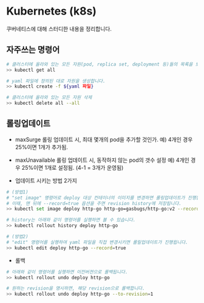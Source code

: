 # Kubernetes (k8s)

쿠버네티스에 대해 스터디한 내용을 정리합니다.

## 자주쓰는 명령어

```bash
# 클러스터에 올라와 있는 모든 자원(pod, replica set, deployment 등)들의 목록을 보여줍니다.
>> kubectl get all
```

```bash
# yaml 파일에 정의된 대로 자원을 생성합니다.
>> kubectl create -f ${yaml 파일}
```

```bash
# 클러스터에 올라와 있는 모든 자원 삭제
>> kubectl delete all --all
```


## 롤링업데이트

* maxSurge
롤링 업데이트 시, 최대 몇개의 pod을 추가할 것인가.
예) 4개인 경우 25%이면 1개가 추가됨.

* maxUnavailable
롤링 업데이트 시, 동작하지 않는 pod의 갯수 설정
예) 4개인 경우 25%이면 1개로 설정됨. (4-1 = 3개가 운영됨)

* 업데이트 시키는 방법 2가지

```bash
# (방법1)
# "set image" 명령어로 deploy 대상 컨테이너의 이미지를 변경하면 롤링업데이트가 진행됩니다.
# 이때, 맨 뒤에 --record=true 옵션을 주면 revision history에 저장됩니다.
>> kubectl set image deploy http-go http-go=gasbugs/http-go:v2 --record=true

# history는 아래와 같이 명령어를 실행하면 볼 수 있습니다.
>> kubectl rollout history deploy http-go
```

```bash
# (방법2)
# "edit" 명령어를 실행하여 yaml 파일을 직접 변경시키면 롤릴업데이트가 진행욉니다.
>> kubectl edit deploy http-go --record=true
```

* 롤백
```bash
# 아래와 같이 명령어를 실행하면 이전버젼으로 롤백됩니다.
>> kubectl rollout undo deploy http-go

# 원하는 revision을 명시하면, 해당 revision으로 롤백합니다.
>> kubectl rollout undo deploy http-go --to-revision=1
```
